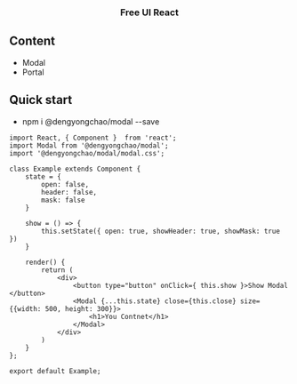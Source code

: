 <p align="center">
    <h3 align="center">Free UI React</h3>
</p>

## Content

- Modal
- Portal

## Quick start

- npm i @dengyongchao/modal --save
```
import React, { Component }  from 'react';
import Modal from '@dengyongchao/modal';
import '@dengyongchao/modal/modal.css';

class Example extends Component {
    state = {
        open: false,
        header: false,
        mask: false
    }

    show = () => {
        this.setState({ open: true, showHeader: true, showMask: true  })
    }

    render() {
        return (
            <div>
                <button type="button" onClick={ this.show }>Show Modal </button>
                <Modal {...this.state} close={this.close} size={{width: 500, height: 300}}>
                    <h1>You Contnet</h1>
                </Modal>
            </div>
        )
    }
};

export default Example;

```
